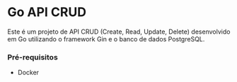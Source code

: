 # Go API CRUD

Este é um projeto de API CRUD (Create, Read, Update, Delete) desenvolvido em Go utilizando o framework Gin e o banco de dados PostgreSQL.

### Pré-requisitos

- Docker
